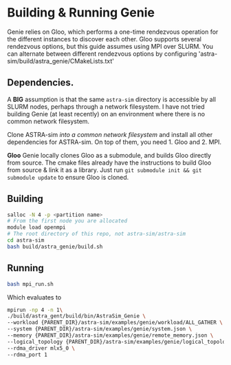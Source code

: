 # Building & Running Genie

Genie relies on Gloo, which performs a one-time rendezvous operation for the different instances to discover each other. 
Gloo supports several rendezvous options, but this guide assumes using MPI over SLURM. 
You can alternate between different rendezvous options by configuring 'astra-sim/build/astra_genie/CMakeLists.txt'

## Dependencies.
A **BIG** assumption is that the same `astra-sim` directory is accessible by all SLURM nodes, perhaps through a network filesystem. I have not tried building Genie (at least recently) on an environment where there is no common network filesystem.

Clone ASTRA-sim *into a common network filesystem* and install all other dependencies for ASTRA-sim. 
On top of them, you need 1. Gloo and 2. MPI. 

**Gloo** Genie locally clones Gloo as a submodule, and builds Gloo directly from source. 
The cmake files already have the instructions to build Gloo from source & link it as a library. 
Just run `git submodule init && git submodule update` to ensure Gloo is cloned. 

## Building
```bash
salloc -N 4 -p <partition name>
# From the first node you are allocated
module load openmpi
# The root directory of this repo, not astra-sim/astra-sim
cd astra-sim 
bash build/astra_genie/build.sh
```

## Running
```bash
bash mpi_run.sh
```

Which evaluates to 
```bash
mpirun -np 4 -n 1\
./build/astra_gent/build/bin/AstraSim_Genie \
--workload {PARENT_DIR}/astra-sim/examples/genie/workload/ALL_GATHER \
--system {PARENT_DIR}/astra-sim/examples/genie/system.json \
--memory {PARENT_DIR}/astra-sim/examples/genie/remote_memory.json \
--logical_topology {PARENT_DIR}/astra-sim/examples/genie/logical_topology_4.json \ 
--rdma_driver mlx5_0 \
--rdma_port 1
```